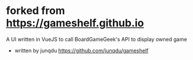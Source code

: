 # forked from https://gameshelf.github.io

 A UI written in VueJS to call BoardGameGeek's API to display owned game 
 - written by junqdu https://github.com/junqdu/gameshelf 
